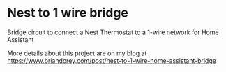# Nest to 1 wire bridge
Bridge circuit to connect a Nest Thermostat to a 1-wire network for Home Assistant

More details about this project are on my blog at https://www.briandorey.com/post/nest-to-1-wire-home-assistant-bridge
